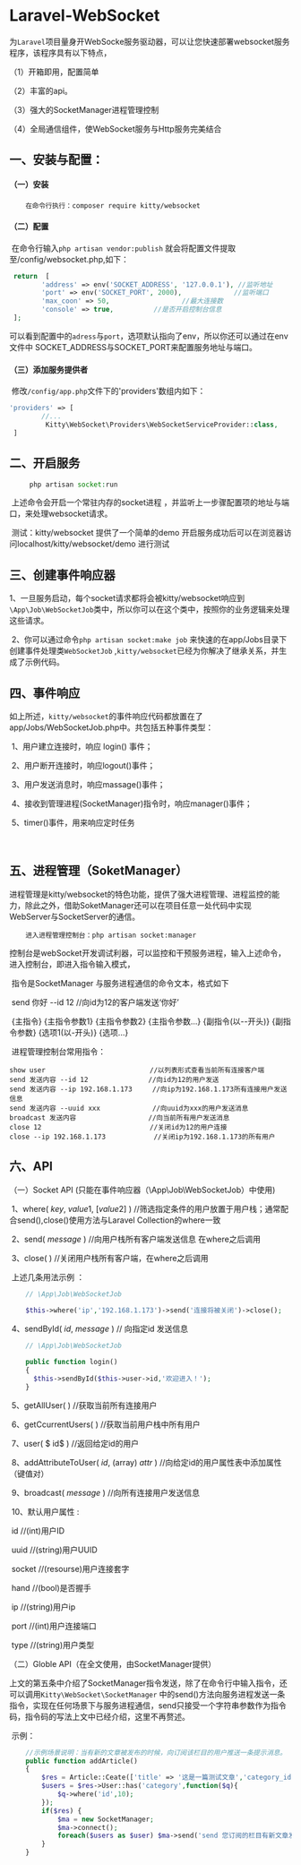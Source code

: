 # Laravel-WebSocket  
为`Laravel`项目量身开WebSocke服务驱动器，可以让您快速部署websocket服务程序，该程序具有以下特点，

（1）开箱即用，配置简单

（2）丰富的api。

（3）强大的SocketManager进程管理控制

（4）全局通信组件，使WebSocket服务与Http服务完美结合



## 一、安装与配置： 

#### （一）安装

```composer
    在命令行执行：composer require kitty/websocket
```

#### （二）配置

​	在命令行输入`php artisan vendor:publish` 就会将配置文件提取至/config/websocket.php,如下：

```php
 return  [
        'address' => env('SOCKET_ADDRESS', '127.0.0.1'), //监听地址
        'port' => env('SOCKET_PORT', 2000),        		//监听端口
   		'max_coon' => 50,				   //最大连接数
        'console' => true,			//是否开启控制台信息
 ];
```

​	可以看到配置中的`adress`与`port`，选项默认指向了env，所以你还可以通过在env 文件中 SOCKET_ADDRESS与SOCKET_PORT来配置服务地址与端口。

#### （三）添加服务提供者

​	修改``/config/app.php``文件下的'providers'数组内如下：

```php
'providers' => [
  		//...
         Kitty\WebSocket\Providers\WebSocketServiceProvider::class,
 ]
```



## 二、开启服务

```php
     php artisan socket:run
```

​	上述命令会开启一个常驻内存的socket进程 ，并监听上一步骤配置项的地址与端口，来处理websocket请求。

​	测试：kitty/websocket 提供了一个简单的demo 开启服务成功后可以在浏览器访问localhost/kitty/websocket/demo 进行测试



## 三、创建事件响应器

​	1、一旦服务启动，每个socket请求都将会被kitty/websocket响应到`\App\Job\WebSocketJob`类中，所以你可以在这个类中，按照你的业务逻辑来处理这些请求。

​	2、你可以通过命令`php artisan socket:make job` 来快速的在app/Jobs目录下创建事件处理类`WebSocketJob` ,`kitty/websocket`已经为你解决了继承关系，并生成了示例代码。



## 四、事件响应

​	如上所述，`kitty/websocket`的事件响应代码都放置在了app/Jobs/WebSocketJob.php中。共包括五种事件类型：

​	1、用户建立连接时，响应  login() 事件；

​	2、用户断开连接时，响应logout()事件；

​	3、用户发送消息时，响应massage()事件；

​	4、接收到管理进程(SocketManager)指令时，响应manager()事件；

​	5、timer()事件，用来响应定时任务

​	

## 五、进程管理（SoketManager）

​	进程管理是kitty/websocket的特色功能，提供了强大进程管理、进程监控的能力，除此之外，借助SoketManager还可以在项目任意一处代码中实现WebServer与SocketServer的通信。

```composer
    进入进程管理控制台：php artisan socket:manager
```

​	控制台是webSocket开发调试利器，可以监控和干预服务进程，输入上述命令，进入控制台，即进入指令输入模式，

​	指令是SocketManager 与服务进程通信的命令文本，格式如下

​	send  你好    --id    12    //向id为12的客户端发送‘你好’

​	{主指令}   {主指令参数1}  {主指令参数2}  {主指令参数...}  {副指令(以--开头)}  {副指令参数}  {选项1(以-开头)}  {选项...} 

​	进程管理控制台常用指令：

```
show user						   //以列表形式查看当前所有连接客户端
send 发送内容 --id 12 				//向id为12的用户发送 
send 发送内容 --ip 192.168.1.173	 //向ip为192.168.1.173所有连接用户发送信息
send 发送内容 --uuid xxx    		 //向uuid为xxx的用户发送消息
broadcast 发送内容					//向当前所有用户发送消息
close 12						   //关闭id为12的用户连接
close --ip 192.168.1.173			//关闭ip为192.168.1.173的所有用户
```



## 六、API

（一）Socket API (只能在事件响应器（\App\Job\WebSocketJob）中使用)

​	1、where(  $key,$ $value1$,  $[value2]$ )  //筛选指定条件的用户放置于用户栈；通常配合send(),close()使用方法与Laravel Collection的where一致

​	2、send( $message$ )  //向用户栈所有客户端发送信息 在where之后调用

​	3、close( ) 		     //关闭用户栈所有客户端，在where之后调用

​	上述几条用法示例 ：

```  php
	// \App\Job\WebSocketJob
	
	$this->where('ip','192.168.1.173')->send('连接将被关闭')->close();
```

​	4、sendById( $id$, $message$ ) 				// 向指定id 发送信息

```php
	// \App\Job\WebSocketJob

	public function login()
    {
      $this->sendById($this->user->id,'欢迎进入！');
    }
```

​	5、getAllUser( )     						//获取当前所有连接用户

​	6、getCcurrentUsers( ) 					//获取当前用户栈中所有用户

​	7、user( $ id$ )								//返回给定id的用户

​	8、addAttributeToUser( $id$, (array)  $attr$ )       //向给定id的用户属性表中添加属性（键值对）

​	9、broadcast( $message$ )  					//向所有连接用户发送信息

​	10、默认用户属性 :

​		id  		//(int)用户ID

​		uuid	//(string)用户UUID

​		socket     //(resourse)用户连接套字

​		hand   	//(bool)是否握手

​		ip		//(string)用户ip

​		port	//(int)用户连接端口

​		type	//(string)用户类型 

（二）Globle API（在全文使用，由SocketManager提供）

​	上文的第五条中介绍了SocketManager指令发送，除了在命令行中输入指令，还可以调用`Kitty\WebSocket\SocketManager` 中的send()方法向服务进程发送一条指令，实现在任何场景下与服务进程通信，send只接受一个字符串参数作为指令码，指令码的写法上文中已经介绍，这里不再赘述。

​	示例：

```php
	//示例场景说明：当有新的文章被发布的时候，向订阅该栏目的用户推送一条提示消息。
	public function addArticle()
    {
      	$res = Article::Ceate(['title' => '这是一篇测试文章','category_id' => 10]);
      	$users = $res->User::has('category',function($q){
       	 	$q->where('id',10);
      	});
     	if($res) {
        	$ma = new SocketManager;
        	$ma->connect();
        	foreach($users as $user) $ma->send('send 您订阅的栏目有新文章发布 --id '.$user->id);
      	}
    }
```



​	

​	

​		